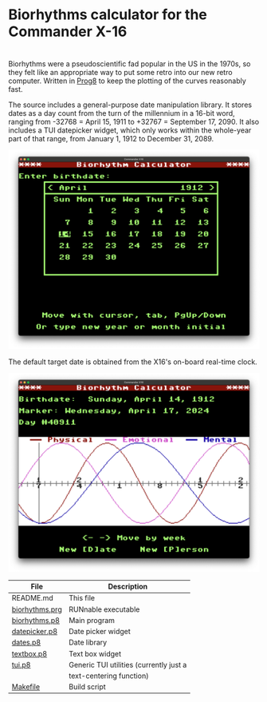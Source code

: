 # Biorhythms calculator for the Commander X-16
#
Biorhythms were a pseudoscientific fad popular in the US in the 1970s, so
they felt like an appropriate way to put some retro into our new retro
computer. Written in [Prog8](https://prog8.readthedocs.io) to keep
the plotting of the curves reasonably fast.

The source includes a general-purpose date manipulation library.  It
stores dates as a day count from the turn of the millennium in a 16-bit word,
ranging from -32768 = April 15, 1911 to +32767 = September 17, 2090. It also
includes a TUI datepicker widget, which only works within the whole-year part
of that range, from January 1, 1912 to December 31, 2089.

![datepicker](screenshot-bdate.png)

The default target date is obtained from the X16's on-board real-time clock.

![chart](screenshot-chart.png)

|File |Description|
|--------|-----------|
| README.md  | This file |
| [biorhythms.prg](biorhythms.prg) | RUNnable executable       |
| [biorhythms.p8](matrix.p8)       | Main program              |
| [datepicker.p8](datepicker.p8)   | Date picker widget        |
| [dates.p8](dates.p8)             | Date library              |
| [textbox.p8](textbox.p8)         | Text box widget           |
| [tui.p8](tui.p8)                 | Generic TUI utilities (currently just a |
|                                  | text-centering function)  |
| [Makefile](Makefile)             | Build script
